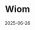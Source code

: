 ---  
layout: startup_page  
title: "Wiom"  
id: "wiom.in"  
permalink: "/wiomwiom.in06262025/"  
website: "https://wiom.in/"  
funding_round: "Growth Financing"  
funding_amount: "$40M"  
investors: "Bertelsmann India Investments, Accel, Prosus, Promaft Partners, RTP Global"  
about: "Wiom is an internet infrastructure platform focused on expanding affordable broadband access in India. The company operates an asset-light platform that helps individuals and small ISPs redistribute home broadband in sachet-sized internet access packs. Wiom is also the largest licensed Public Data Office Aggregator (PDOA) under the Indian government’s PM-WANI scheme, aiming to expand affordable public Wi-Fi hotspots, particularly in underserved areas."  
markets: "Internet Infrastructure, Broadband, Technology, Information and Internet"  
hq: "New Delhi, India"  
founded_year: "2015"  
linkedin: "https://www.linkedin.com/company/wiom"  
twitter: "https://twitter.com/Wiom_Official"  
instagram: ""  
facebook: "https://www.facebook.com/Wiom-100093612324053"  
crunchbase: "https://www.crunchbase.com/organization/wiom"  
pitchbook: "https://pitchbook.com/profiles/company/149408-92"  

date_display: "26-Jun-2025"  
date: "2025-06-26"

# SEO Optimization  
meta_title: "Wiom - Growth Financing Funding ($40M)"  
meta_description: "Wiom, Wiom is an internet infrastructure platform focused on expanding affordable broadband access in India. The company operates an asset-light platform th..."  
meta_keywords: "Wiom, Internet Infrastructure, Broadband, Technology, Information and Internet, Growth Financing funding"  
canonical_url: "https://startup.projectstartups.com/wiomwiom.in06262025/"  
---